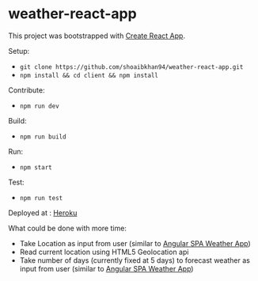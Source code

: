 # weather-react-app

This project was bootstrapped with [Create React App](https://github.com/facebookincubator/create-react-app).

Setup:
- `git clone https://github.com/shoaibkhan94/weather-react-app.git`
- `npm install && cd client && npm install`

Contribute:
- `npm run dev`

Build: 
- `npm run build`

Run:
- `npm start`


Test:
- `npm run test`


Deployed at : [Heroku](https://weather-app-shoaib.herokuapp.com/)

What could be done with more time:
- Take Location as input from user (similar to [Angular SPA Weather App](http://shoaibkhan.in/spa/#/))
- Read current location using HTML5 Geolocation api
- Take number of days (currently fixed at 5 days) to forecast weather as input from user (similar to [Angular SPA Weather App](http://shoaibkhan.in/spa/#/))